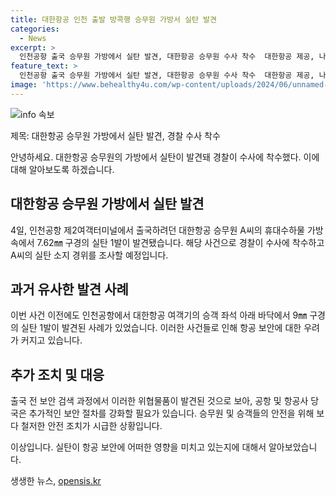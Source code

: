 ```yaml
---
title: 대한항공 인천 출발 방콕행 승무원 가방서 실탄 발견
categories:
  - News
excerpt: >
  인천공항 출국 승무원 가방에서 실탄 발견, 대한항공 승무원 수사 착수  대한항공 제공, 나은정 기자 인천국제공항에서 출국을 준비하던 대한항공 승무원의 가방에서 실탄이 발견되어 경찰이 수사에 착수했다. 해당 여성 승무원은 출국을 하기는 했지만 귀국 후 실탄 소지 경위에 대해 조사될 예정이다. 지난 3월에도 대한항공 여객기에서 실탄이 발견된 바 있는 가운데, 이번 사건도 큰 관심을 끌고 있다.
feature_text: >
  인천공항 출국 승무원 가방에서 실탄 발견, 대한항공 승무원 수사 착수  대한항공 제공, 나은정 기자 인천국제공항에서 출국을 준비하던 대한항공 승무원의 가방에서 실탄이 발견되어 경찰이 수사에 착수했다. 해당 여성 승무원은 출국을 하기는 했지만 귀국 후 실탄 소지 경위에 대해 조사될 예정이다. 지난 3월에도 대한항공 여객기에서 실탄이 발견된 바 있는 가운데, 이번 사건도 큰 관심을 끌고 있다.
image: 'https://www.behealthy4u.com/wp-content/uploads/2024/06/unnamed-file.png'
---
```


<p><img src="https://www.behealthy4u.com/wp-content/uploads/2024/06/unnamed-file.png" alt="info 속보" /></p>

<p>제목: 대한항공 승무원 가방에서 실탄 발견, 경찰 수사 착수</p>

<p>안녕하세요. 대한항공 승무원의 가방에서 실탄이 발견돼 경찰이 수사에 착수했다. 이에 대해 알아보도록 하겠습니다.</p>

<h2 data-ke-size="size26">대한항공 승무원 가방에서 실탄 발견</h2>

<p data-ke-size="size16">4일, 인천공항 제2여객터미널에서 출국하려던 대한항공 승무원 A씨의 휴대수하물 가방 속에서 7.62㎜ 구경의 실탄 1발이 발견됐습니다. 해당 사건으로 경찰이 수사에 착수하고 A씨의 실탄 소지 경위를 조사할 예정입니다.</p>

<h2 data-ke-size="size26">과거 유사한 발견 사례</h2>

<p data-ke-size="size16">이번 사건 이전에도 인천공항에서 대한항공 여객기의 승객 좌석 아래 바닥에서 9㎜ 구경의 실탄 1발이 발견된 사례가 있었습니다. 이러한 사건들로 인해 항공 보안에 대한 우려가 커지고 있습니다.</p>

<h2 data-ke-size="size26">추가 조치 및 대응</h2>

<p data-ke-size="size16">출국 전 보안 검색 과정에서 이러한 위협물품이 발견된 것으로 보아, 공항 및 항공사 당국은 추가적인 보안 절차를 강화할 필요가 있습니다. 승무원 및 승객들의 안전을 위해 보다 철저한 안전 조치가 시급한 상황입니다.</p>

<p>이상입니다. 실탄이 항공 보안에 어떠한 영향을 미치고 있는지에 대해서 알아보았습니다.</p>
생생한 뉴스, <a href="https://opensis.kr" rel="dofollow">opensis.kr</a>


